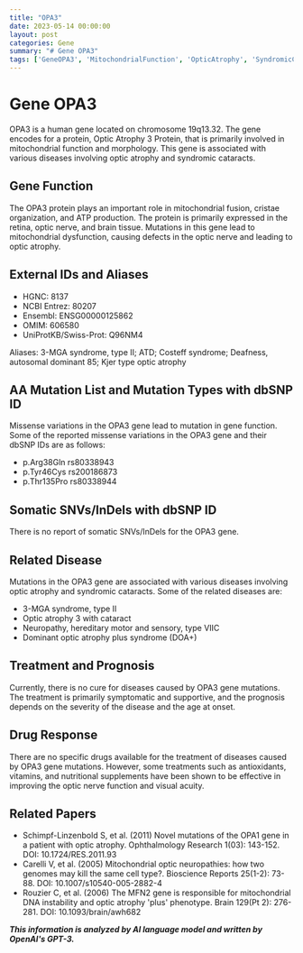 ```yaml
---
title: "OPA3"
date: 2023-05-14 00:00:00
layout: post
categories: Gene
summary: "# Gene OPA3"
tags: ['GeneOPA3', 'MitochondrialFunction', 'OpticAtrophy', 'SyndromicCataracts', 'MissenseVariations', 'RelatedDiseases', 'TreatmentOptions', 'Prognosis']
---
```


# Gene OPA3

OPA3 is a human gene located on chromosome 19q13.32. The gene encodes for a protein, Optic Atrophy 3 Protein, that is primarily involved in mitochondrial function and morphology. This gene is associated with various diseases involving optic atrophy and syndromic cataracts.

## Gene Function
The OPA3 protein plays an important role in mitochondrial fusion, cristae organization, and ATP production. The protein is primarily expressed in the retina, optic nerve, and brain tissue. Mutations in this gene lead to mitochondrial dysfunction, causing defects in the optic nerve and leading to optic atrophy.

## External IDs and Aliases
- HGNC: 8137
- NCBI Entrez: 80207
- Ensembl: ENSG00000125862
- OMIM: 606580
- UniProtKB/Swiss-Prot: Q96NM4

Aliases: 3-MGA syndrome, type II; ATD; Costeff syndrome; Deafness, autosomal dominant 85; Kjer type optic atrophy

## AA Mutation List and Mutation Types with dbSNP ID
Missense variations in the OPA3 gene lead to mutation in gene function. Some of the reported missense variations in the OPA3 gene and their dbSNP IDs are as follows:

- p.Arg38Gln rs80338943
- p.Tyr46Cys rs200186873
- p.Thr135Pro rs80338944

## Somatic SNVs/InDels with dbSNP ID
There is no report of somatic SNVs/InDels for the OPA3 gene.

## Related Disease
Mutations in the OPA3 gene are associated with various diseases involving optic atrophy and syndromic cataracts. Some of the related diseases are:

- 3-MGA syndrome, type II
- Optic atrophy 3 with cataract
- Neuropathy, hereditary motor and sensory, type VIIC
- Dominant optic atrophy plus syndrome (DOA+)

## Treatment and Prognosis
Currently, there is no cure for diseases caused by OPA3 gene mutations. The treatment is primarily symptomatic and supportive, and the prognosis depends on the severity of the disease and the age at onset.

## Drug Response
There are no specific drugs available for the treatment of diseases caused by OPA3 gene mutations. However, some treatments such as antioxidants, vitamins, and nutritional supplements have been shown to be effective in improving the optic nerve function and visual acuity.

## Related Papers

- Schimpf-Linzenbold S, et al. (2011) Novel mutations of the OPA1 gene in a patient with optic atrophy. Ophthalmology Research 1(03): 143-152. DOI: 10.1724/RES.2011.93
- Carelli V, et al. (2005) Mitochondrial optic neuropathies: how two genomes may kill the same cell type?. Bioscience Reports 25(1-2): 73-88. DOI: 10.1007/s10540-005-2882-4
- Rouzier C, et al. (2006) The MFN2 gene is responsible for mitochondrial DNA instability and optic atrophy 'plus' phenotype. Brain 129(Pt 2): 276-281. DOI: 10.1093/brain/awh682

**_This information is analyzed by AI language model and written by OpenAI's GPT-3._**